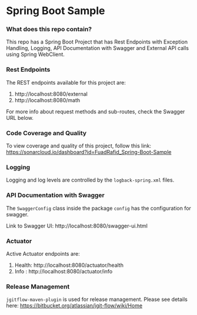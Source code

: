 # Spring Boot Sample #

### What does this repo contain? ###

This repo has a Spring Boot Project that has Rest Endpoints with Exception Handling, Logging, API Documentation with Swagger and External API calls using Spring WebClient.

### Rest Endpoints ###
The REST endpoints available for this project are:

1. http://localhost:8080/external
2. http://localhost:8080/math

For more info about request methods and sub-routes, check the Swagger URL below.

### Code Coverage and Quality ###
To view coverage and quality of this project, follow this link:
https://sonarcloud.io/dashboard?id=FuadRafid_Spring-Boot-Sample

### Logging ###
Logging and log levels are controlled by the `logback-spring.xml` files.

### API Documentation with Swagger ###
The `SwaggerConfig` class inside the package `config` has the configuration for swagger.

Link to Swagger UI: http://localhost:8080/swagger-ui.html

### Actuator ###

Active Actuator endpoints are:
1. Health: http://localhost:8080/actuator/health
2. Info : http://localhost:8080/actuator/info

### Release Management ###
`jgitflow-maven-plugin` is used for release management. Please see details here:
https://bitbucket.org/atlassian/jgit-flow/wiki/Home
